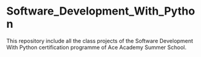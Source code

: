 # Software_Development_With_Python
This repository include all the class projects of the Software Development With Python certification programme of Ace Academy Summer School.
